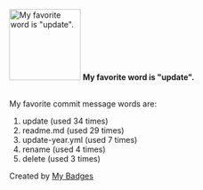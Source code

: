 <img src="https://my-badges.github.io/my-badges/favorite-word.png" alt="My favorite word is &quot;update&quot;." title="My favorite word is &quot;update&quot;." width="128">
<strong>My favorite word is &quot;update&quot;.</strong>
<br><br>

My favorite commit message words are:

1. update (used 34 times)
2. readme.md (used 29 times)
3. update-year.yml (used 7 times)
4. rename (used 4 times)
5. delete (used 3 times)


Created by <a href="https://github.com/my-badges/my-badges">My Badges</a>
